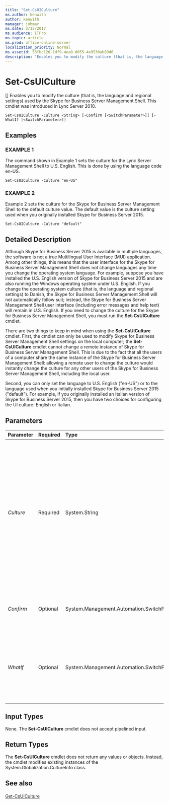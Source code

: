 ```yaml
---
title: "Set-CsUICulture"
ms.author: kenwith
author: kenwith
manager: johmar
ms.date: 3/15/2017
ms.audience: ITPro
ms.topic: article
ms.prod: office-online-server
localization_priority: Normal
ms.assetid: 53fbc126-1df9-4ea0-8055-4e9530ab89d6
description: "Enables you to modify the culture (that is, the language and regional settings) used by the Skype for Business Server Management Shell. This cmdlet was introduced in Lync Server 2010."
---
```


# Set-CsUICulture
[]
Enables you to modify the culture (that is, the language and regional settings) used by the Skype for Business Server Management Shell. This cmdlet was introduced in Lync Server 2010.
  
```
Set-CsUICulture -Culture <String> [-Confirm [<SwitchParameter>]] [-WhatIf [<SwitchParameter>]]

```

## Examples

### EXAMPLE 1

The command shown in Example 1 sets the culture for the Lync Server Management Shell to U.S. English. This is done by using the language code en-US.
  
```
Set-CsUICulture -Culture "en-US"
```

### EXAMPLE 2

Example 2 sets the culture for the Skype for Business Server Management Shell to the default culture value. The default value is the culture setting used when you originally installed Skype for Business Server 2015.
  
```
Set-CsUICulture -Culture "default"
```

## Detailed Description

Although Skype for Business Server 2015 is available in multiple languages, the software is not a true Multilingual User Interface (MUI) application. Among other things, this means that the user interface for the Skype for Business Server Management Shell does not change languages any time you change the operating system language. For example, suppose you have installed the U.S. English version of Skype for Business Server 2015 and are also running the Windows operating system under U.S. English. If you change the operating system culture (that is, the language and regional settings) to Danish, the Skype for Business Server Management Shell will not automatically follow suit; instead, the Skype for Business Server Management Shell user interface (including error messages and help text) will remain in U.S. English. If you need to change the culture for the Skype for Business Server Management Shell, you must run the **Set-CsUICulture** cmdlet.
  
There are two things to keep in mind when using the **Set-CsUICulture** cmdlet. First, the cmdlet can only be used to modify Skype for Business Server Management Shell settings on the local computer; the **Set-CsUICulture** cmdlet cannot change a remote instance of Skype for Business Server Management Shell. This is due to the fact that all the users of a computer share the same instance of the Skype for Business Server Management Shell: allowing a remote user to change the culture would instantly change the culture for any other users of the Skype for Business Server Management Shell, including the local user.
  
Second, you can only set the language to U.S. English ("en-US") or to the language used when you initially installed Skype for Business Server 2015 ("default"). For example, if you originally installed an Italian version of Skype for Business Server 2015, then you have two choices for configuring the UI culture: English or Italian.
  
## Parameters

|**Parameter**|**Required**|**Type**|**Description**|
|:-----|:-----|:-----|:-----|
| _Culture_ <br/> |Required  <br/> |System.String  <br/> |Enables you to specify the culture used for the Lync Server Management Shell. Set the culture to "en-US" for U.S. English, or set the culture to "default" to use the language used when you originally installed Skype for Business Server 2015.  <br/> |
| _Confirm_ <br/> |Optional  <br/> |System.Management.Automation.SwitchParameter  <br/> |Prompts you for confirmation before executing the command.  <br/> |
| _WhatIf_ <br/> |Optional  <br/> |System.Management.Automation.SwitchParameter  <br/> |Describes what would happen if you executed the command without actually executing the command.  <br/> |
   
## Input Types

None. The **Set-CsUICulture** cmdlet does not accept pipelined input.
  
## Return Types

The **Set-CsUICulture** cmdlet does not return any values or objects. Instead, the cmdlet modifies existing instances of the System.Globalization.CultureInfo class.
  
## See also

#### 

[Get-CsUICulture](get-csuiculture.md)

